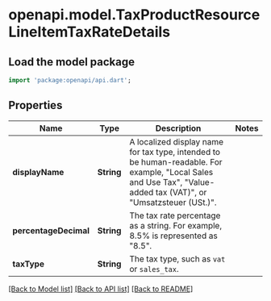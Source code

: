 # openapi.model.TaxProductResourceLineItemTaxRateDetails

## Load the model package
```dart
import 'package:openapi/api.dart';
```

## Properties
Name | Type | Description | Notes
------------ | ------------- | ------------- | -------------
**displayName** | **String** | A localized display name for tax type, intended to be human-readable. For example, \"Local Sales and Use Tax\", \"Value-added tax (VAT)\", or \"Umsatzsteuer (USt.)\". | 
**percentageDecimal** | **String** | The tax rate percentage as a string. For example, 8.5% is represented as \"8.5\". | 
**taxType** | **String** | The tax type, such as `vat` or `sales_tax`. | 

[[Back to Model list]](../README.md#documentation-for-models) [[Back to API list]](../README.md#documentation-for-api-endpoints) [[Back to README]](../README.md)


